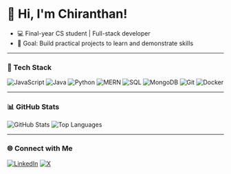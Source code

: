 # 👋 Hi, I'm Chiranthan!

- 💻 Final-year CS student | Full-stack developer
- 🎯 Goal: Build practical projects to learn and demonstrate skills

---

### 🧠 Tech Stack

![JavaScript](https://img.shields.io/badge/JavaScript-F7DF1E?style=for-the-badge\&logo=javascript\&logoColor=black)
![Java](https://img.shields.io/badge/Java-007396?style=for-the-badge\&logo=java\&logoColor=white)
![Python](https://img.shields.io/badge/Python-3776AB?style=for-the-badge\&logo=python\&logoColor=white)
![MERN](https://img.shields.io/badge/MERN-DB5E00?style=for-the-badge\&logo=react\&logoColor=white)
![SQL](https://img.shields.io/badge/SQL-4479A1?style=for-the-badge\&logo=postgresql\&logoColor=white)
![MongoDB](https://img.shields.io/badge/MongoDB-47A248?style=for-the-badge\&logo=mongodb\&logoColor=white)
![Git](https://img.shields.io/badge/Git-F05032?style=for-the-badge\&logo=git\&logoColor=white)
![Docker](https://img.shields.io/badge/Docker-2496ED?style=for-the-badge\&logo=docker\&logoColor=white)

---

### 📊 GitHub Stats

![GitHub Stats](https://github-readme-stats.vercel.app/api?username=Chiranthan497\&show_icons=true\&theme=radical)
![Top Languages](https://github-readme-stats.vercel.app/api/top-langs/?username=Chiranthan497\&layout=compact\&theme=radical)

---

### 🌐 Connect with Me

[![LinkedIn](https://img.shields.io/badge/LinkedIn-blue?style=for-the-badge\&logo=linkedin)](https://www.linkedin.com/in/chiranthan-ms-567a71302/)
[![X](https://img.shields.io/badge/X-black?style=for-the-badge\&logo=twitter\&logoColor=white)](https://x.com/chiramthan?s=21)



